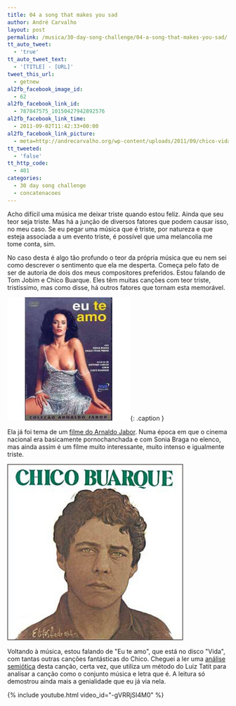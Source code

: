 ```yaml
---
title: 04 a song that makes you sad
author: André Carvalho
layout: post
permalink: /musica/30-day-song-challenge/04-a-song-that-makes-you-sad/
tt_auto_tweet:
  - 'true'
tt_auto_tweet_text:
  - '[TITLE] - [URL]'
tweet_this_url:
  - getnew
al2fb_facebook_image_id:
  - 62
al2fb_facebook_link_id:
  - 787847575_10150427942892576
al2fb_facebook_link_time:
  - 2011-09-02T11:42:33+00:00
al2fb_facebook_link_picture:
  - meta=http://andrecarvalho.org/wp-content/uploads/2011/09/chico-vida-150x150.jpg
tt_tweeted:
  - 'false'
tt_http_code:
  - 401
categories:
  - 30 day song challenge
  - concatenacoes
---
```


Acho difícil uma música me deixar triste quando estou feliz. Ainda que seu teor seja triste. Mas há a junção de diversos fatores que podem causar isso, no meu caso. Se eu pegar uma música que é triste, por natureza e que esteja associada a um evento triste, é possível que uma melancolia me tome conta, sim.

No caso desta é algo tão profundo o teor da própria música que eu nem sei como descrever o sentimento que ela me desperta. Começa pelo fato de ser de autoria de dois dos meus compositores preferidos. Estou falando de Tom Jobim e Chico Buarque. Eles têm muitas canções com teor triste, tristíssimo, mas como disse, há outros fatores que tornam esta memorável.

![Eu te amo, de Arnaldo Jabor](/wp-content/uploads/2011/09/1981-Eu-te-Amo.jpg){: .caption }

Ela já foi tema de um [filme do Arnaldo Jabor](http://www.imdb.com/title/tt0082343/). Numa época em que o cinema nacional era basicamente pornochanchada e com Sonia Braga no elenco, mas ainda assim é um filme muito interessante, muito intenso e igualmente triste.

![Chico Buarque - Vida](/wp-content/uploads/2011/09/chico-vida.jpg)

Voltando à música, estou falando de "Eu te amo", que está no disco "Vida", com tantas outras canções fantásticas do Chico. Cheguei a ler uma [análise semiótica](http://www.fflch.usp.br/dl/semiotica/public/dietrich_euteamo.pdf) desta canção, certa vez, que utiliza um método do Luiz Tatit para analisar a canção como o conjunto música e letra que é. A leitura só demostrou ainda mais a genialidade que eu já via nela.

{% include youtube.html video_id="-gVRRjSI4M0" %}
